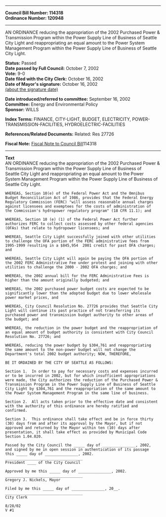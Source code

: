 * * * * *  
  
**Council Bill Number: [](#h0)[](#h2)114318**   
**Ordinance Number: 120948**  
  
* * * * *  
  
AN ORDINANCE reducing the appropriation of the 2002 Purchased Power & Transmission Program within the Power Supply Line of Business of Seattle City Light and reappropriating an equal amount to the Power System Management Program within the Power Supply Line of Business of Seattle City Light.  
  
**Status:** Passed   
**Date passed by Full Council:** October 7, 2002   
**Vote:** 9-0   
**Date filed with the City Clerk:** October 16, 2002   
**Date of Mayor's signature:** October 16, 2002   
[(about the signature date)](/~public/approvaldate.htm)   
  
  
**Date introduced/referred to committee:** September 16, 2002   
**Committee:** Energy and Environmental Policy   
**Sponsor:** WILLS   
  
**Index Terms:** FINANCE, CITY-LIGHT, BUDGET, ELECTRICITY, POWER-TRANSMISSION-FACILITIES, HYDROELECTRIC-FACILITIES  
  
**References/Related Documents:** Related: Res 27726  
  
**Fiscal Note:** [Fiscal Note to Council Bill](http://clerk.seattle.gov/~public/fnote/114318.htm)[](#h1)[](#h3)114318  
  
* * * * *  
  
**Text**  
    AN ORDINANCE reducing the appropriation of the 2002 Purchased Power &  
    Transmission Program within the Power Supply Line of Business of  
    Seattle City Light and reappropriating an equal amount to the Power  
    System Management Program within the Power Supply Line of Business of  
    Seattle City Light.  
  
    WHEREAS, Section 10(e) of the Federal Power Act and the Omnibus  
    Budget Reconciliation Act of 1986, provides that the Federal Energy  
    Regulatory Commission (FERC) "will assess reasonable annual charges  
    against licensees and exemptees for the costs of administration of  
    the Commission's hydropower regulatory program" (18 CFR 11.1); and  
  
    WHEREAS, Section 10 (e) (1) of the Federal Power Act further  
    authorizes FERC to collect costs assessed by other federal agencies  
    (OFAs) that relate to hydropower licensees; and  
  
    WHEREAS, Seattle City Light successfully joined with other utilities  
    to challenge the OFA portion of the FERC administrative fees from  
    1995-1999 resulting in a $845,954  2001 credit for past OFA charges;  
    and  
  
    WHEREAS, Seattle City Light will again be paying the OFA portion of  
    the 2002 FERC Administrative Fee under protest and joining with other  
    utilities to challenge the 2000 - 2002 OFA charges; and  
  
    WHEREAS, the 2002 annual bill for the FERC Administrative Fees is  
    higher than the amount originally budgeted; and  
  
    WHEREAS, the 2002 purchased power budget costs are expected to be  
    significantly lower than the adopted budget due to lower wholesale  
    power market prices, and  
  
    WHEREAS, City Council Resolution No. 27726 provides that Seattle City  
    Light will continue its past practice of not transferring its  
    purchased power and transmission budget authority to other areas of  
    the budget; and  
  
    WHEREAS, the reduction in the power budget and the reappropriation of  
    an equal amount of budget authority is consistent with City Council  
    Resolution No. 27726; and  
  
    WHEREAS, reducing the power budget by $304,761 and reappropriating  
    the same amount to the non-power budget will not change the  
    Department's total 2002 budget authority; NOW, THEREFORE,  
  
    BE IT ORDAINED BY THE CITY OF SEATTLE AS FOLLOWS:  
  
    Section 1.  In order to pay for necessary costs and expenses incurred  
    or to be incurred in 2002, but for which insufficient appropriations  
    were made, the City authorizes the reduction of the Purchased Power &  
    Transmission Program in the Power Supply Line of Business of Seattle  
    City Light by $304,761 and the reappropriation of the same amount to  
    the Power System Management Program in the same line of business.  
  
    Section 2.  All acts taken prior to the effective date and consistent  
    with the authority of this ordinance are hereby ratified and  
    confirmed.  
  
    Section 3.  This ordinance shall take effect and be in force thirty  
    (30) days from and after its approval by the Mayor, but if not  
    approved and returned by the Mayor within ten (10) days after  
    presentation, it shall take effect as provided by Municipal Code  
    Section 1.04.020.  
  
    Passed by the City Council the _____ day of _______________, 2002,  
    and signed by me in open session in authentication of its passage  
    this _____ day of _______________, 2002.  
    ___________________________________  
    President ____ of the City Council  
  
    Approved by me this _____ day of _______________, 2002.  
    ___________________________________  
    Gregory J. Nickels, Mayor  
  
    Filed by me this _____ day of _______________, 20__.  
    ___________________________________  
    City Clerk  
  
    8/28/02  
    V #1  
